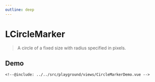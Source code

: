 ```yaml
---
outline: deep
---
```


# LCircleMarker

> A circle of a fixed size with radius specified in pixels.

## Demo

<script setup>
import "leaflet/dist/leaflet.css";
</script>

<div class="demo">
    <CircleMarkerDemo />
</div>

```vue{15-19}
<!--@include: ../../src/playground/views/CircleMarkerDemo.vue -->
```

<!--@include: ../gen/components/LCircleMarker.md-->

